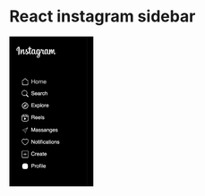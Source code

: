 # React instagram sidebar

<img src="src/img/instaSide.png" alt="Описание вашего изображения" style="width: 150px; " />


